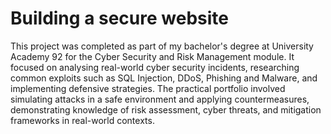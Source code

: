 # Building a secure website 

This project was completed as part of my bachelor's degree at University Academy 92 for the Cyber Security and Risk Management module. It focused on analysing real-world cyber security incidents, researching common exploits such as SQL Injection, DDoS, Phishing and Malware, and implementing defensive strategies. The practical portfolio involved simulating attacks in a safe environment and applying countermeasures, demonstrating knowledge of risk assessment, cyber threats, and mitigation frameworks in real-world contexts.  
